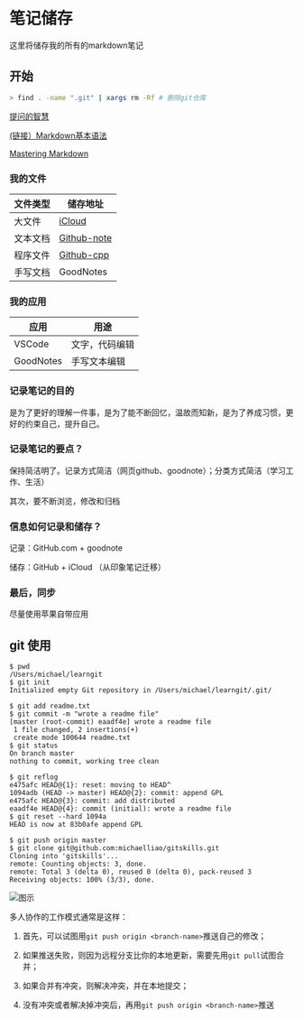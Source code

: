 # 笔记储存

这里将储存我的所有的markdown笔记

## 开始

``` bash
> find . -name ".git" | xargs rm -Rf # 删除git仓库
```

[提问的智慧](https://github.com/ryanhanwu/How-To-Ask-Questions-The-Smart-Way/blob/master/README-zh_CN.md)

[(链接）Markdown基本语法](https://www.jianshu.com/p/191d1e21f7ed)

[Mastering Markdown](https://guides.github.com/features/mastering-markdown/)

### 我的文件

| 文件类型 | 储存地址                                         |
| -------- | ------------------------------------------------ |
| 大文件   | [iCloud](https://www.icloud.com/)                |
| 文本文档 | [Github-note](https://github.com/Steven147/note) |
| 程序文件 | [Github-cpp](https://github.com/Steven147/cpp)   |
| 手写文档 | GoodNotes                                        |

### 我的应用

| 应用      | 用途           |
| --------- | -------------- |
| VSCode    | 文字，代码编辑 |
| GoodNotes | 手写文本编辑   |


### 记录笔记的目的

是为了更好的理解一件事，是为了能不断回忆，温故而知新，是为了养成习惯，更好的约束自己，提升自己。

### 记录笔记的要点？

保持简洁明了。记录方式简洁（网页github、goodnote）；分类方式简洁（学习工作、生活）

其次，要不断浏览，修改和归档

### 信息如何记录和储存？

记录：GitHub.com + goodnote

储存：GitHub + iCloud （从印象笔记迁移）

### 最后，同步

尽量使用苹果自带应用

## git 使用

``` 
$ pwd
/Users/michael/learngit 
$ git init
Initialized empty Git repository in /Users/michael/learngit/.git/

$ git add readme.txt
$ git commit -m "wrote a readme file"
[master (root-commit) eaadf4e] wrote a readme file
 1 file changed, 2 insertions(+)
 create mode 100644 readme.txt
$ git status
On branch master
nothing to commit, working tree clean

$ git reflog
e475afc HEAD@{1}: reset: moving to HEAD^
1094adb (HEAD -> master) HEAD@{2}: commit: append GPL
e475afc HEAD@{3}: commit: add distributed
eaadf4e HEAD@{4}: commit (initial): wrote a readme file
$ git reset --hard 1094a
HEAD is now at 83b0afe append GPL

$ git push origin master
$ git clone git@github.com:michaelliao/gitskills.git
Cloning into 'gitskills'...
remote: Counting objects: 3, done.
remote: Total 3 (delta 0), reused 0 (delta 0), pack-reused 3
Receiving objects: 100% (3/3), done.

```

![图示](https://www.liaoxuefeng.com/files/attachments/919020037470528/0)

多人协作的工作模式通常是这样：

1. 首先，可以试图用`git push origin <branch-name>`推送自己的修改；

2. 如果推送失败，则因为远程分支比你的本地更新，需要先用`git pull`试图合并；

3. 如果合并有冲突，则解决冲突，并在本地提交；

4. 没有冲突或者解决掉冲突后，再用`git push origin <branch-name>`推送